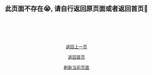 <h2 align="center">此页面不存在😭, 请自行返回原页面或者返回首页🙈</h2>

<div style="text-align:center; margin-top:20%;">
<a href="javascript:history.back(-1)">返回上一页</a>

<a href="#/">返回首页</a>

<a href="javascript:history.go(0)">刷新当前页面</a>

</div>
